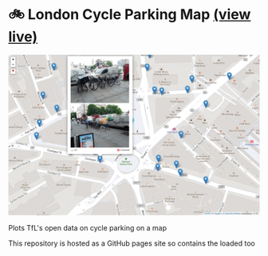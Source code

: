# 🚲 London Cycle Parking Map [(view live)](https://domdomegg.github.io/london-cycle-parking/)

![Screenshot of the London cycle parking map](screenshot.png)

Plots TfL's open data on cycle parking on a map

This repository is hosted as a GitHub pages site so contains the loaded too